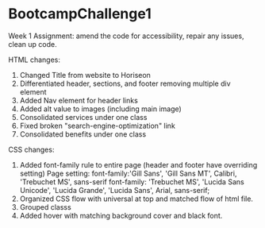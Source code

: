# BootcampChallenge1
Week 1 Assignment: amend the code for accessibility, repair any issues, clean up code.

HTML changes:
1. Changed Title from website to Horiseon <!-- Changed <title>website</title> -->
2. Differentiated header, sections, and footer removing multiple div element
3. Added Nav element for header links
4. Added alt value to images (including main image)
5. Consolidated services under one class
6. Fixed broken "search-engine-optimization" link
7. Consolidated benefits under one class

CSS changes:
1. Added font-family rule to entire page (header and footer have overriding setting)
    Page setting: font-family:'Gill Sans', 'Gill Sans MT', Calibri, 'Trebuchet MS', sans-serif
    font-family: 'Trebuchet MS', 'Lucida Sans Unicode', 'Lucida Grande', 'Lucida Sans', Arial, sans-serif;
2. Organized CSS flow with universal at top and matched flow of html file.
3. Grouped classs
4. Added hover with matching background cover and black font.    